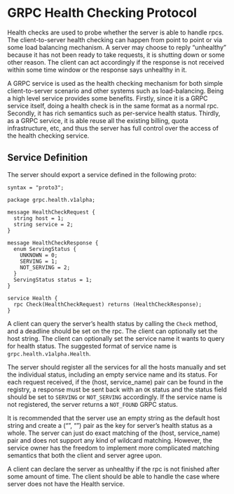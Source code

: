 GRPC Health Checking Protocol
================================

Health checks are used to probe whether the server is able to handle rpcs. The
client-to-server health checking can happen from point to point or via some
load balancing mechanism. A server may choose to reply “unhealthy” because it
has not been ready to take requests, it is shutting down or some other reason.
The client can act accordingly if the response is not received within some time
window or the response says unhealthy in it.


A GRPC service is used as the health checking mechanism for both simple
client-to-server scenario and other systems such as load-balancing. Being a high
level service provides some benefits. Firstly, since it is a GRPC service
itself, doing a health check is in the same format as a normal rpc. Secondly,
it has rich semantics such as per-service health status. Thirdly, as a GRPC
service, it is able reuse all the existing billing, quota infrastructure, etc,
and thus the server has full control over the access of the health checking
service.

## Service Definition

The server should export a service defined in the following proto:

```
syntax = "proto3";

package grpc.health.v1alpha;

message HealthCheckRequest {
  string host = 1;
  string service = 2;
}

message HealthCheckResponse {
  enum ServingStatus {
    UNKNOWN = 0;
    SERVING = 1;
    NOT_SERVING = 2;
  }
  ServingStatus status = 1;
}

service Health {
  rpc Check(HealthCheckRequest) returns (HealthCheckResponse);
}
```

A client can query the server’s health status by calling the `Check` method, and
a deadline should be set on the rpc. The client can optionally set the host
string. The client can optionally set the service name it wants to query for
health status. The suggested format of service name is
`grpc.health.v1alpha.Health`.

The server should register all the services for all the hosts manually and set
the individual status, including an empty service name and its status. For each
request received, if the (host, service_name) pair can be found in the registry,
a response must be sent back with an `OK` status and the status field should be
set to `SERVING` or `NOT_SERVING` accordingly. If the service name is not
registered, the server returns a `NOT_FOUND` GRPC status.

It is recommended that the server use an empty string as the default host string
and create a (“”, “”) pair as the key for server’s health status as a whole. The
server can just do exact matching of the (host, service_name) pair and does not
support any kind of wildcard matching. However, the service owner has the
freedom to implement more complicated matching semantics that both the client
and server agree upon.


A client can declare the server as unhealthy if the rpc is not finished after
some amount of time. The client should be able to handle the case where server
does not have the Health service.
